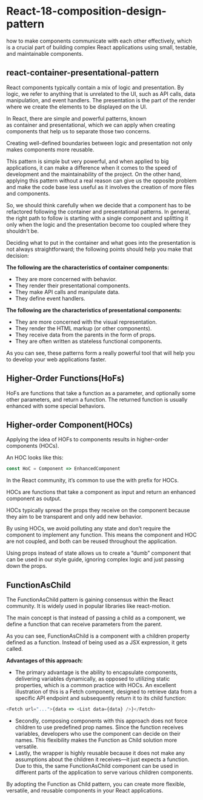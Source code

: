 # React-18-composition-design-pattern

how to make components communicate with each other effectively, which is a crucial part of building complex React applications using small, testable, and maintainable components.

## react-container-presentational-pattern

React components typically contain a mix of logic and presentation. By logic, we refer to anything that is unrelated to the UI, such as API calls, data manipulation, and event handlers. The presentation is the part of the render where we create the elements to be displayed on the UI.

In React, there are simple and powerful patterns, known as container and presentational, which we can apply when creating components that help us to separate those two concerns.

Creating well-defined boundaries between logic and presentation not only makes components more reusable.

This pattern is simple but very powerful, and when applied to big applications, it can make a difference when it comes to the speed of development and the maintainability of the project. On the other hand, applying this pattern without a real reason can give us the opposite problem and make the code base less useful as it involves the creation of more files and components.

So, we should think carefully when we decide that a component has to be refactored following the container and presentational patterns. In general, the right path to follow is starting with a single component and splitting it only when the logic and the presentation become too coupled where they shouldn’t be.

Deciding what to put in the container and what goes into the presentation is not always straightforward; the following points should help you make that decision:

**The following are the characteristics of container components:**

- They are more concerned with behavior.
- They render their presentational components.
- They make API calls and manipulate data.
- They define event handlers.

**The following are the characteristics of presentational components:**

- They are more concerned with the visual representation.
- They render the HTML markup (or other components).
- They receive data from the parents in the form of props.
- They are often written as stateless functional components.

As you can see, these patterns form a really powerful tool that will help you to develop your web applications faster.

## Higher-Order Functions(HoFs)

HoFs are functions that take a function as a parameter, and optionally some other parameters, and return a function. The returned function is usually enhanced with some special behaviors.

## Higher-order Component(HOCs)

Applying the idea of HOFs to components results in higher-order components (HOCs).

An HOC looks like this:

```javascript
const HoC = Component => EnhancedComponent
```

In the React community, it’s common to use the with prefix for HOCs.

HOCs are functions that take a component as input and return an enhanced component as output.

HOCs typically spread the props they receive on the component because they aim to be transparent and only add new behavior.

By using HOCs, we avoid polluting any state and don’t require the component to implement any function. This means the component and HOC are not coupled, and both can be reused throughout the application.

Using props instead of state allows us to create a “dumb” component that can be used in our style guide, ignoring complex logic and just passing down the props.

## FunctionAsChild

The FunctionAsChild pattern is gaining consensus within the React community. It is widely used in popular libraries like react-motion.

The main concept is that instead of passing a child as a component, we define a function that can receive parameters from the parent.

As you can see, FunctionAsChild is a component with a children property defined as a function. Instead of being used as a JSX expression, it gets called.

**Advantages of this approach:**

- The primary advantage is the ability to encapsulate components, delivering variables dynamically, as opposed to utilizing static properties, which is a common practice with HOCs. An excellent illustration of this is a Fetch component, designed to retrieve data from a specific API endpoint and subsequently return it to its child function:

```javascript
<Fetch url="...">{data => <List data={data} />}</Fetch>
```

- Secondly, composing components with this approach does not force children to use predefined prop names. Since the function receives variables, developers who use the component can decide on their names. This flexibility makes the Function as Child solution more versatile.
- Lastly, the wrapper is highly reusable because it does not make any assumptions about the children it receives—it just expects a function. Due to this, the same FunctionAsChild component can be used in different parts of the application to serve various children components.

By adopting the Function as Child pattern, you can create more flexible, versatile, and reusable components in your React applications.
